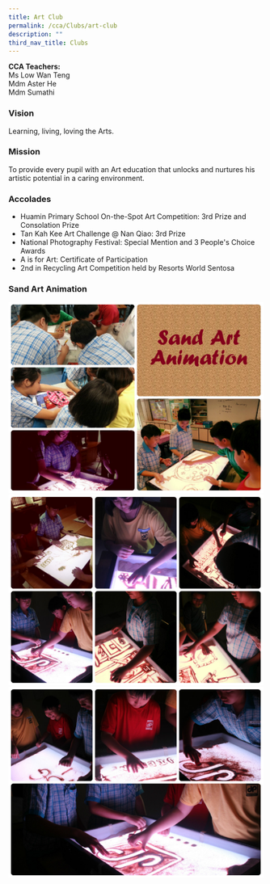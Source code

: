 ```yaml
---
title: Art Club
permalink: /cca/Clubs/art-club
description: ""
third_nav_title: Clubs
---
```

**CCA Teachers:**    
Ms Low Wan Teng    
Mdm Aster He   
Mdm Sumathi   


### Vision
Learning, living, loving the Arts.
### Mission
To provide every pupil with an Art education that unlocks and nurtures his artistic potential in a caring environment.
### Accolades
* Huamin Primary School On-the-Spot Art Competition: 3rd Prize and Consolation Prize
* Tan Kah Kee Art Challenge @ Nan Qiao: 3rd Prize
* National Photography Festival: Special Mention and 3 People's Choice Awards
* A is for Art: Certificate of Participation
* 2nd in Recycling Art Competition held by Resorts World Sentosa


### Sand Art Animation

![](/images/sandart1.jpeg)
![](/images/sandart2.jpeg)
![](/images/sandart3.jpeg)




